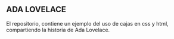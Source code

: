 ## ADA LOVELACE
El repositorio, contiene un ejemplo del uso de cajas en css y html, compartiendo la historia de Ada Lovelace.